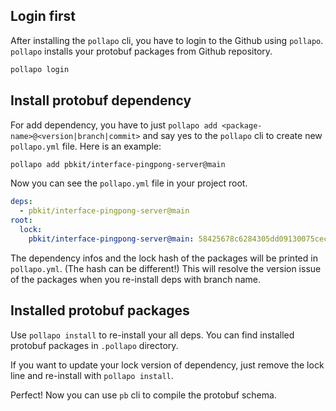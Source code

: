 ## Login first

After installing the `pollapo` cli, you have to login to the Github using `pollapo`.  
`pollapo` installs your protobuf packages from Github repository.

```bash
pollapo login
```

## Install protobuf dependency

For add dependency, you have to just `pollapo add <package-name>@<version|branch|commit>` and say yes to the `pollapo` cli to create new `pollapo.yml` file. Here is an example:
```bash
pollapo add pbkit/interface-pingpong-server@main
```

Now you can see the `pollapo.yml` file in your project root.

```yaml
deps:
  - pbkit/interface-pingpong-server@main
root:
  lock:
    pbkit/interface-pingpong-server@main: 58425678c6284305dd09130075cecb54a3a3d32c
```
The dependency infos and the lock hash of the packages will be printed in `pollapo.yml`.
(The hash can be different!) This will resolve the version issue of the packages when you re-install deps with branch name.

## Installed protobuf packages

Use `pollapo install` to re-install your all deps. You can find installed protobuf packages in `.pollapo` directory.

If you want to update your lock version of dependency, just remove the lock line and re-install with `pollapo install`.

Perfect! Now you can use `pb` cli to compile the protobuf schema.
